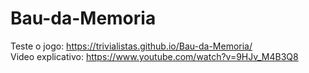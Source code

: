 # Bau-da-Memoria

Teste o jogo: https://trivialistas.github.io/Bau-da-Memoria/
<br />
Video explicativo: https://www.youtube.com/watch?v=9HJv_M4B3Q8
